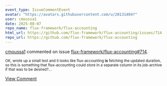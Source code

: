 ```yaml
---
event_type: IssueCommentEvent
avatar: "https://avatars.githubusercontent.com/u/20131404?"
user: cmoussa1
date: 2025-08-07
repo_name: flux-framework/flux-accounting
html_url: https://github.com/flux-framework/flux-accounting/issues/714
repo_url: https://github.com/flux-framework/flux-accounting
---
```


<a href='https://github.com/cmoussa1' target='_blank'>cmoussa1</a> commented on issue <a href='https://github.com/flux-framework/flux-accounting/issues/714' target='_blank'>flux-framework/flux-accounting#714</a>.

<small>OK, wrote up a small test and it looks like flux-accounting **is** fetching the updated duration, so this is something that flux-accounting could store in a separate column in its job-archive if that was to be desired?...</small>

<a href='https://github.com/flux-framework/flux-accounting/issues/714' target='_blank'>View Comment</a>